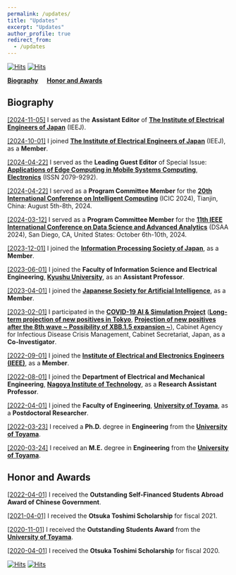 ```yaml
---
permalink: /updates/
title: "Updates"
excerpt: "Updates"
author_profile: true
redirect_from: 
  - /updates
---
```



[![Hits](https://hits.seeyoufarm.com/api/count/incr/badge.svg?url=https%3A%2F%2Fchengtang-ai.github.io%2Fupdates%2F&count_bg=%233DC8BD&title_bg=%23555555&icon=xsplit.svg&icon_color=%23E7E7E7&title=Page+Views%3A&edge_flat=false)](https://hits.seeyoufarm.com)
[![Hits](https://hits.seeyoufarm.com/api/count/incr/badge.svg?url=https%3A%2F%2Fchengtang-ai.github.io&count_bg=%23C83D3D&title_bg=%23555555&icon=airplayvideo.svg&icon_color=%23E7E7E7&title=Total+Visits%3A&edge_flat=false)](https://hits.seeyoufarm.com)


**[Biography](#bio)** &nbsp; &nbsp; **[Honor and Awards](#haa)** &nbsp; &nbsp;

<h2 id="bio">
Biography
</h2>

<u>[2024-11-05]</u> I served as the **Assistant Editor** of **[The Institute of Electrical Engineers of Japan](https://www.iee.jp/en/)** (IEEJ).

<u>[2024-10-01]</u> I joined **[The Institute of Electrical Engineers of Japan](https://www.iee.jp/en/)** (IEEJ), as a **Member**.

<u>[2024-04-22]</u> I served as the **Leading Guest Editor** of Special Issue: **[Applications of Edge Computing in Mobile Systems Computing](https://www.mdpi.com/journal/electronics/special_issues/OQ9C0UPK46)**, **[Electronics](https://www.mdpi.com/journal/electronics)** (ISSN 2079-9292).

<u>[2024-04-22]</u> I served as a **Program Committee Member** for the **[20th International Conference on Intelligent Computing](https://www.ic-icc.cn/2024/index.htm)** (ICIC 2024), Tianjin, China: August 5th-8th, 2024.

<u>[2024-03-12]</u> I served as a **Program Committee Member** for the **[11th IEEE International Conference on Data Science and Advanced Analytics](https://indigopurple.github.io/DSAA/dsaa2024.html)** (DSAA 2024), San Diego, CA, United States: October 6th-10th, 2024.

<u>[2023-12-01]</u> I joined the **[Information Processing Society of Japan](https://www.ipsj.or.jp/index.html)**, as a **Member**.

<u>[2023-06-01]</u> I joined the **Faculty of Information Science and Electrical Engineering**, **[Kyushu University](https://www.kyushu-u.ac.jp/ja/)**, as an **Assistant Professor**.

<u>[2023-04-01]</u> I joined the **[Japanese Society for Artificial Intelligence](https://www.ai-gakkai.or.jp/)**, as a **Member**.

<u>[2023-02-01]</u> I participated in the **[COVID-19 AI & Simulation Project](https://www.covid19-ai.jp/ja-jp/)** (**[Long-term projection of new positives in Tokyo](https://www.covid19-ai.jp/en-us/presentation/2022_rq1_simulations_for_infection_situations/articles/article435/)**, **[Projection of new positives after the 8th wave ~ Possibility of XBB.1.5 expansion ~](https://www.covid19-ai.jp/en-us/presentation/2022_rq1_simulations_for_infection_situations/articles/article427/)**), Cabinet Agency for Infectious Disease Crisis Management, Cabinet Secretariat, Japan, as a **Co-Investigator**.

<u>[2022-09-01]</u> I joined the **[Institute of Electrical and Electronics Engineers (IEEE)](https://www.ieee.org/)**, as a **Member**.

<u>[2022-08-01]</u> I joined the **Department of Electrical and Mechanical Engineering**, **[Nagoya Institute of Technology](https://www.nitech.ac.jp/)**, as a **Research Assistant Professor**.

<u>[2022-04-01]</u> I joined the **Faculty of Engineering**, **[University of Toyama](https://www.u-toyama.ac.jp/)**, as a **Postdoctoral Researcher**.

<u>[2022-03-23]</u> I received a **Ph.D.** degree in **Engineering** from the **[University of Toyama](https://www.u-toyama.ac.jp/)**.

<u>[2020-03-24]</u> I received an **M.E.** degree in **Engineering** from the **[University of Toyama](https://www.u-toyama.ac.jp/)**.


<h2 id="haa">
Honor and Awards
</h2>

<u>[2022-04-01]</u> I received the **Outstanding Self-Financed Students Abroad Award of Chinese Government**.

<u>[2021-04-01]</u> I received the **Otsuka Toshimi Scholarship** for fiscal 2021.

<u>[2020-11-01]</u> I received the **Outstanding Students Award** from the **[University of Toyama](https://www.u-toyama.ac.jp/)**.

<u>[2020-04-01]</u> I received the **Otsuka Toshimi Scholarship** for fiscal 2020.


[![Hits](https://hits.seeyoufarm.com/api/count/incr/badge.svg?url=https%3A%2F%2Fchengtang-ai.github.io%2Fupdates%2F&count_bg=%233DC8BD&title_bg=%23555555&icon=xsplit.svg&icon_color=%23E7E7E7&title=Page+Views%3A&edge_flat=false)](https://hits.seeyoufarm.com)
[![Hits](https://hits.seeyoufarm.com/api/count/incr/badge.svg?url=https%3A%2F%2Fchengtang-ai.github.io&count_bg=%23C83D3D&title_bg=%23555555&icon=airplayvideo.svg&icon_color=%23E7E7E7&title=Total+Visits%3A&edge_flat=false)](https://hits.seeyoufarm.com)

